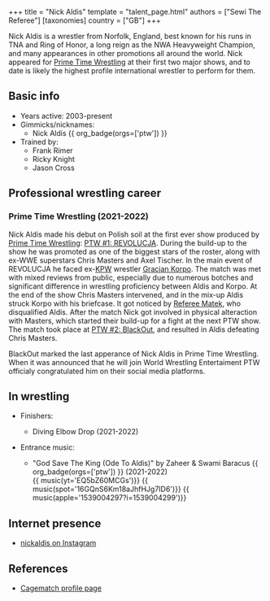 +++
title = "Nick Aldis"
template = "talent_page.html"
authors = ["Sewi The Referee"]
[taxonomies]
country = ["GB"]
+++

Nick Aldis is a wrestler from Norfolk, England, best known for his runs in TNA and Ring of Honor, a long reign as the NWA Heavyweight Champion, and many appearances in other promotions all around the world. Nick appeared for [Prime Time Wrestling](@/o/ptw.md) at their first two major shows, and to date is likely the highest profile international wrestler to perform for them.

## Basic info

* Years active: 2003-present
* Gimmicks/nicknames:
  - Nick Aldis {{ org_badge(orgs=['ptw']) }}
* Trained by:
  - Frank Rimer
  - Ricky Knight
  - Jason Cross
 
## Professional wrestling career

### Prime Time Wrestling (2021-2022)

Nick Aldis made his debut on Polish soil at the first ever show produced by [Prime Time Wrestling](@/o/ptw.md): [PTW #1: REVOLUCJA](@/e/ptw/2021-10-09-ptw-1-revolucja.md). During the build-up to the show he was promoted as one of the biggest stars of the roster, along with ex-WWE superstars Chris Masters and Axel Tischer. In the main event of REVOLUCJA he faced ex-[KPW](@/o/kpw.md) wrestler [Gracjan Korpo](@/w/gracjan-korpo.md). The match was met with mixed reviews from public, especially due to numerous botches and significant difference in wrestling proficiency between Aldis and Korpo. At the end of the show Chris Masters intervened, and in the mix-up Aldis struck Korpo with his briefcase. It got noticed by [Referee Matek](@/w/sedzia-matek.md), who disqualified Aldis. After the match Nick got involved in physical alteraction with Masters, which started their build-up for a fight at the next PTW show. The match took place at [PTW #2: BlackOut](@/e/ptw/2022-02-19-ptw-2-blackout.md), and resulted in Aldis defeating Chris Masters.

BlackOut marked the last apperance of Nick Aldis in Prime Time Wrestling. When it was announced that he will join World Wrestling Entertaiment PTW officialy congratulated him on their social media platforms.

## In wrestling

* Finishers:
  - Diving Elbow Drop (2021-2022)

* Entrance music:
  - "God Save The King (Ode To Aldis)" by Zaheer & Swami Baracus
     {{ org_badge(orgs=['ptw']) }} (2021-2022) <br>
     {{ music(yt='EQ5bZ60MCGs')}}
     {{ music(spot='16GQnS6Km18aJhfHJg7ID6')}}
     {{ music(apple='1539004297?i=1539004299')}}

## Internet presence

* [nickaldis on Instagram](https://www.instagram.com/nickaldis/)

## References

* [Cagematch profile page](https://www.cagematch.net/?id=2&nr=5123)
